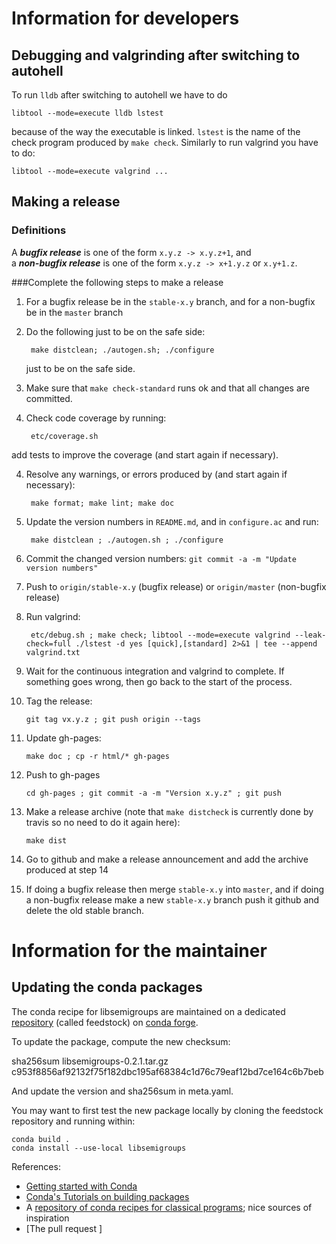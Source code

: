 # Information for developers

## Debugging and valgrinding after switching to autohell

To run `lldb` after switching to autohell we have to do 

    libtool --mode=execute lldb lstest

because of the way the executable is linked. `lstest` is the name of the
check program produced by `make check`. Similarly to run valgrind you have
to do:

    libtool --mode=execute valgrind ... 

## Making a release

### Definitions

A ***bugfix release*** is one of the form `x.y.z -> x.y.z+1`, and                
a ***non-bugfix release*** is one of the form `x.y.z -> x+1.y.z` or `x.y+1.z`. 

###Complete the following steps to make a release

1. For a bugfix release be in the `stable-x.y` branch, and for a non-bugfix be in the `master` branch

2. Do the following just to be on the safe side:
 
        make distclean; ./autogen.sh; ./configure
    
    just to be on the safe side.

2. Make sure that `make check-standard` runs ok and that all changes are committed. 

3. Check code coverage by running:

        etc/coverage.sh
add tests to improve the coverage (and start again if necessary).
    
4. Resolve any warnings, or errors produced by (and start again if necessary):

        make format; make lint; make doc
    
5. Update the version numbers in `README.md`, and in `configure.ac`
   and run:
    
        make distclean ; ./autogen.sh ; ./configure
    
6. Commit the changed version numbers: `git commit -a -m "Update version numbers"` 

7. Push to `origin/stable-x.y` (bugfix release) or `origin/master` (non-bugfix release)

8. Run valgrind:

        etc/debug.sh ; make check; libtool --mode=execute valgrind --leak-check=full ./lstest -d yes [quick],[standard] 2>&1 | tee --append valgrind.txt

9. Wait for the continuous integration and valgrind to complete. If something goes wrong, then go back to the start of the process.
    
10. Tag the release:

        git tag vx.y.z ; git push origin --tags
    
11. Update gh-pages:

        make doc ; cp -r html/* gh-pages
    
12. Push to gh-pages

        cd gh-pages ; git commit -a -m "Version x.y.z" ; git push 

13. Make a release archive (note that `make distcheck` is currently done by travis so no need to do it again here):

        make dist 

14. Go to github and make a release announcement and add the archive produced at step 14

15. If doing a bugfix release then merge `stable-x.y` into `master`, and if doing a non-bugfix release make a new `stable-x.y` branch push it github and delete the old stable branch.


# Information for the maintainer

## Updating the conda packages

The conda recipe for libsemigroups are maintained on a dedicated
[repository](https://github.com/conda-forge/libsemigroups-feedstock)
(called feedstock) on [conda forge](https://conda-forge.github.io/).

To update the package, compute the new checksum:

   sha256sum libsemigroups-0.2.1.tar.gz
   c953f8856af92132f75f182dbc195af68384c1d76c79eaf12bd7ce164c6b7beb

And update the version and sha256sum in meta.yaml.

You may want to first test the new package locally by cloning the
feedstock repository and running within:

    conda build .
    conda install --use-local libsemigroups

References:

- [Getting started with Conda](https://conda.io/docs/get-started.html)
- [Conda's Tutorials on building packages](https://conda.io/docs/build_tutorials.html)
- A [repository of conda recipes for classical programs](https://github.com/conda/conda-recipes); nice sources of inspiration
- [The pull request ]
